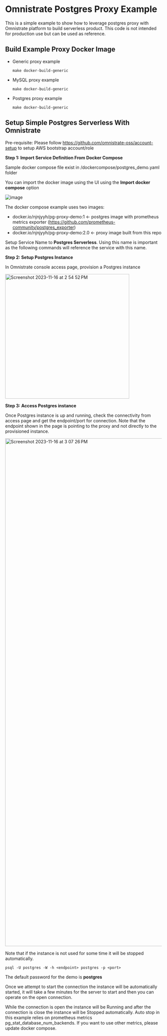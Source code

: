 # Omnistrate Postgres Proxy Example
This is a simple example to show how to leverage postgres proxy with Omnistrate platform to build serverless product.
This code is not intended for production use but can be used as reference.

## Build Example Proxy Docker Image

- Generic proxy example

    ```
    make docker-build-generic
    ```

- MySQL proxy example  

    ```
    make docker-build-generic
    ```
    
- Postgres proxy example

    ```
    make docker-build-generic
    ```

## Setup Simple Postgres Serverless With Omnistrate

Pre-requisite:
Please follow https://github.com/omnistrate-oss/account-setup to setup AWS bootstrap account/role

**Step 1: Import Service Definition From Docker Compose**

Sample docker compose file exist in /dockercompose/postgres_demo.yaml folder

You can import the docker image using the UI using the **Import docker compose** option

![image](https://github.com/omnistrate-oss/serverless-proxy/assets/1789738/08a6257c-5877-41cb-a827-7ab23dbe537b)


The docker compose example uses two images: 
- docker.io/njnjyyh/pg-proxy-demo:1 <- postgres image with prometheus metrics exporter (https://github.com/prometheus-community/postgres_exporter)
- docker.io/njnjyyh/pg-proxy-demo:2.0 <- proxy image built from this repo

Setup Service Name to **Postgres Serverless**. Using this name is important as the following commands will reference the service with this name. 

**Step 2: Setup Postgres Instance**

In Omnistrate console access page, provision a Postgres instance 

<img width="399" alt="Screenshot 2023-11-16 at 2 54 52 PM" src="https://omnistrate-oss/serverless-proxy/assets/19898780/4a986be0-6ba9-4091-bbfa-67c159b818e9">

**Step 3: Access Postgres instance**

Once Postgres instance is up and running, check the connectivity from access page and get the endpoint/port for connection. Note that the endpoint shown in the page is pointing to the proxy and not directly to the provisioned instance. 

<img width="1626" alt="Screenshot 2023-11-16 at 3 07 26 PM" src="https://omnistrate-oss/serverless-proxy/assets/19898780/1b51d1d3-44c1-45fe-a1f2-be156fac904c">

Note that if the instance is not used for some time it will be stopped automatically. 

```
psql -U postgres -W -h <endpoint> postgres -p <port>
```

The default password for the demo is **postgres**

Once we attempt to start the connection the instance will be automatically started, it will take a few minutes for the server to start and then you can operate on the open connection.

While the connection is open the instance will be Running and after the connection is close the instance will be Stopped automatically. Auto stop in this example relies on prometheus metrics pg_stat_database_num_backends. If you want to use other metrics, please update docker compose.
